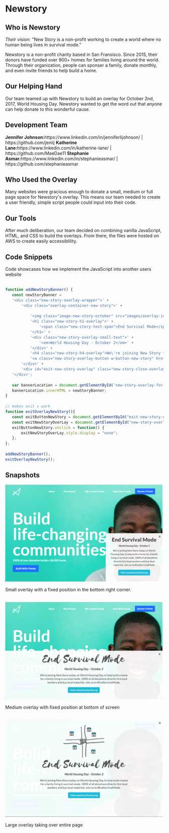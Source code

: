 # Newstory

<h2>Who is Newstory</h2>
<p><em>Their vision:</em> "New Story is a non-profit working to create a world where no human being lives in survival mode."</p>
<p>Newstory is a non-profit charity based in San Fransisco. Since 2015, their donors have funded over 900+ homes for families living around the world. Through their organization, people can sponser a family, donate monthly, and even invite friends to help build a home.</p>

<h2>Our Helping Hand</h2>
<p>Our team teamed up with Newstory to build an overlay for October 2nd, 2017, World Housing Day. Newstory wanted to get the word out that anyone can help donate to this wonderful cause.</p>

<h2>Development Team</h2>
<p><b>Jennifer Johnson:</b>https://www.linkedin.com/in/jenniferlijohnson/ | https://github.com/jenlij
<b>Katherine Lane:</b>https://www.linkedin.com/in/katherine-lane/ | https://github.com/MaeDae11
<b>Stephanie Asmar:</b>https://www.linkedin.com/in/stephanieasmar/ | https://github.com/stephanieasmar
</p>

<h2>Who Used the Overlay</h2>
<p>Many websites were gracious enough to donate a small, medium or full page space for Newstory's overlay. This means our team needed to create a user friendly, simple script people could input into their code.</p>

<h2>Our Tools</h2>
<p>After much deliberation, our team decided on combining vanilla JavaScript, HTML, and CSS to build the overlays. From there, the files were hosted on AWS to create easily accessiblility.</p>

<h2>Code Snippets</h2>
<p>Code showcases how we implement the JavaScript into another users website</p>

 ``` javascript

function addNewStoryBanner() {
    const newStoryBanner = 
    '<div class="new-story-overlay-wrapper">' +
        '<div class="overlay-container-new-story">' +

            '<img class="image-new-story-october" src="images/overlay-image.png">' +
            '<h1 class="new-story-h1-overlay">' +
                '<span class="new-story-text-span">End Survival Mode</span>' +
            '</h1>' +
            '<div class="new-story-overlay-small-text">' +
                '<em>World Housing Day - October 2</em>' +
            '</div>' +
            '<h4 class="new-story-h4-overlay">We\'re joining New Story today, on World Housing Day, to help build a home for a family living in survival mode. 100% of all donations directly hire local workers and buy local materials. Join us to #EndSurvivalMode.</h4>' +
            '<a class="new-story-overlay-button w-button-new-story" href="http://newstorycharity.org" target="_blank" rel="noopener noreferrer">Visit newstorycharity.org</a>' +
        '</div>' +
        '<div id="exit-new-story-overlay" class="new-story-close-overlay" data-ix="close-overlay-large">x</div>' +
    '</div>';

    var bannerLocation = document.getElementById('new-story-overlay-for-october');
    bannerLocation.innerHTML = newStoryBanner;
}

// makes exit x work
function exitOverlayNewStory(){
    const exitButtonNewStory = document.getElementById("exit-new-story-overlay");
    const exitNewStoryOverLay = document.getElementById("new-story-overlay-for-october"); 
    exitButtonNewStory.onclick = function() {
        exitNewStoryOverLay.style.display = "none";
    };
};

addNewStoryBanner();
exitOverlayNewStory();


 ```

<h2>Snapshots</h2>
<img src="./Final/images/smalldemo.png" alt="small overlay in bottom right" width="500">
<p>Small overlay with a fixed position in the bottom right corner.</p>
<br />
<img src="./Final/images/mediumdemo.png" alt="overlay taking up bottom half of screen" width="500">
<p>Medium overlay with fixed position at bottom of screen</p>
<br />
<img src="./Final/images/largedemo.png" alt="overlay taking up entire page" width="500">
<p>Large overlay taking over entire page</p>


